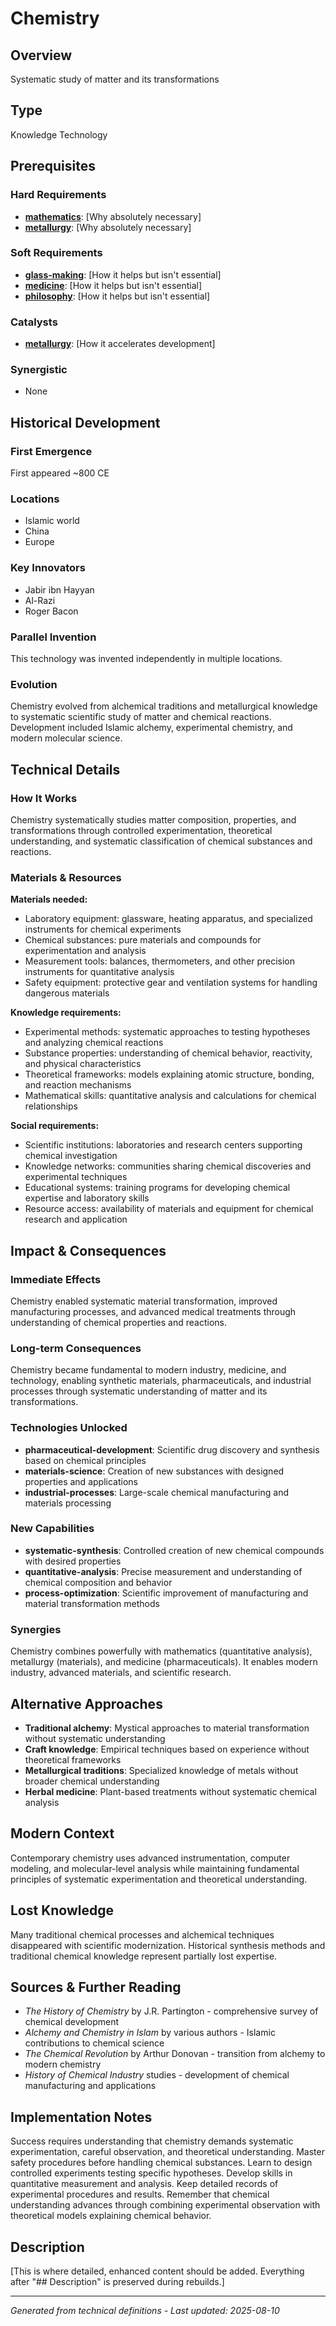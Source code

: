 # Chemistry

## Overview
Systematic study of matter and its transformations

## Type
Knowledge Technology

## Prerequisites

### Hard Requirements
- **[mathematics](../mathematics/README.md)**: [Why absolutely necessary]
- **[metallurgy](../metallurgy/README.md)**: [Why absolutely necessary]

### Soft Requirements
- **[glass-making](../glass-making/README.md)**: [How it helps but isn't essential]
- **[medicine](../medicine/README.md)**: [How it helps but isn't essential]
- **[philosophy](../philosophy/README.md)**: [How it helps but isn't essential]

### Catalysts
- **[metallurgy](../metallurgy/README.md)**: [How it accelerates development]

### Synergistic
- None

## Historical Development

### First Emergence
First appeared ~800 CE

### Locations
- Islamic world
- China
- Europe

### Key Innovators
- Jabir ibn Hayyan
- Al-Razi
- Roger Bacon

### Parallel Invention
This technology was invented independently in multiple locations.

### Evolution
Chemistry evolved from alchemical traditions and metallurgical knowledge to systematic scientific study of matter and chemical reactions. Development included Islamic alchemy, experimental chemistry, and modern molecular science.

## Technical Details

### How It Works
Chemistry systematically studies matter composition, properties, and transformations through controlled experimentation, theoretical understanding, and systematic classification of chemical substances and reactions.

### Materials & Resources
**Materials needed:**
- Laboratory equipment: glassware, heating apparatus, and specialized instruments for chemical experiments
- Chemical substances: pure materials and compounds for experimentation and analysis
- Measurement tools: balances, thermometers, and other precision instruments for quantitative analysis
- Safety equipment: protective gear and ventilation systems for handling dangerous materials

**Knowledge requirements:**
- Experimental methods: systematic approaches to testing hypotheses and analyzing chemical reactions
- Substance properties: understanding of chemical behavior, reactivity, and physical characteristics
- Theoretical frameworks: models explaining atomic structure, bonding, and reaction mechanisms
- Mathematical skills: quantitative analysis and calculations for chemical relationships

**Social requirements:**
- Scientific institutions: laboratories and research centers supporting chemical investigation
- Knowledge networks: communities sharing chemical discoveries and experimental techniques
- Educational systems: training programs for developing chemical expertise and laboratory skills
- Resource access: availability of materials and equipment for chemical research and application

## Impact & Consequences

### Immediate Effects
Chemistry enabled systematic material transformation, improved manufacturing processes, and advanced medical treatments through understanding of chemical properties and reactions.

### Long-term Consequences
Chemistry became fundamental to modern industry, medicine, and technology, enabling synthetic materials, pharmaceuticals, and industrial processes through systematic understanding of matter and its transformations.

### Technologies Unlocked
- **pharmaceutical-development**: Scientific drug discovery and synthesis based on chemical principles
- **materials-science**: Creation of new substances with designed properties and applications
- **industrial-processes**: Large-scale chemical manufacturing and materials processing

### New Capabilities
- **systematic-synthesis**: Controlled creation of new chemical compounds with desired properties
- **quantitative-analysis**: Precise measurement and understanding of chemical composition and behavior
- **process-optimization**: Scientific improvement of manufacturing and material transformation methods

### Synergies
Chemistry combines powerfully with mathematics (quantitative analysis), metallurgy (materials), and medicine (pharmaceuticals). It enables modern industry, advanced materials, and scientific research.

## Alternative Approaches
- **Traditional alchemy**: Mystical approaches to material transformation without systematic understanding
- **Craft knowledge**: Empirical techniques based on experience without theoretical frameworks
- **Metallurgical traditions**: Specialized knowledge of metals without broader chemical understanding
- **Herbal medicine**: Plant-based treatments without systematic chemical analysis

## Modern Context
Contemporary chemistry uses advanced instrumentation, computer modeling, and molecular-level analysis while maintaining fundamental principles of systematic experimentation and theoretical understanding.

## Lost Knowledge
Many traditional chemical processes and alchemical techniques disappeared with scientific modernization. Historical synthesis methods and traditional chemical knowledge represent partially lost expertise.

## Sources & Further Reading
- *The History of Chemistry* by J.R. Partington - comprehensive survey of chemical development
- *Alchemy and Chemistry in Islam* by various authors - Islamic contributions to chemical science
- *The Chemical Revolution* by Arthur Donovan - transition from alchemy to modern chemistry
- *History of Chemical Industry* studies - development of chemical manufacturing and applications

## Implementation Notes
Success requires understanding that chemistry demands systematic experimentation, careful observation, and theoretical understanding. Master safety procedures before handling chemical substances. Learn to design controlled experiments testing specific hypotheses. Develop skills in quantitative measurement and analysis. Keep detailed records of experimental procedures and results. Remember that chemical understanding advances through combining experimental observation with theoretical models explaining chemical behavior.

## Description










[This is where detailed, enhanced content should be added. Everything after "## Description" is preserved during rebuilds.]

---
*Generated from technical definitions - Last updated: 2025-08-10*

